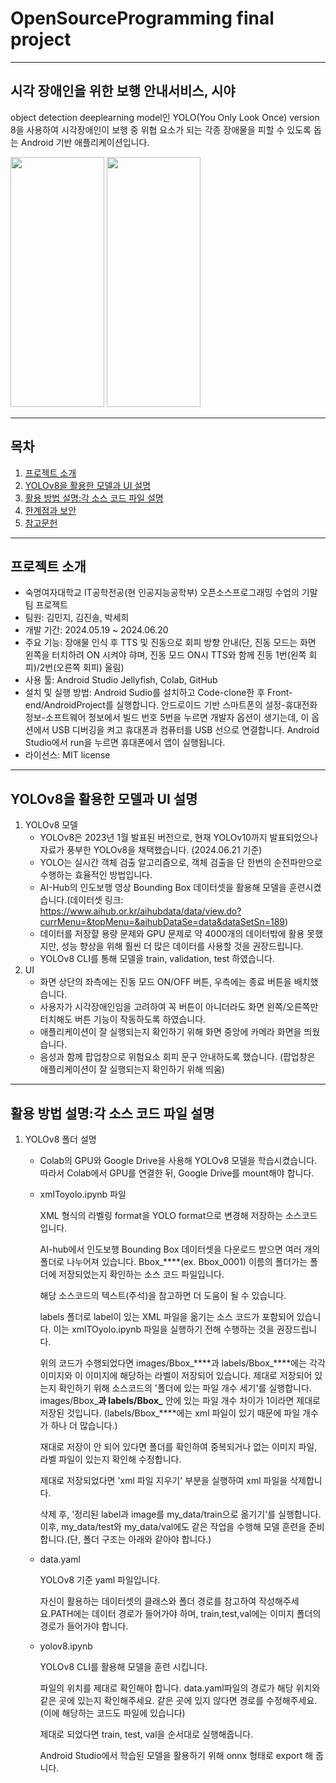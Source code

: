 # OpenSourceProgramming final project
---
## 시각 장애인을 위한 보행 안내서비스, 시야
object detection deeplearning model인 YOLO(You Only Look Once) version 8을 사용하여 시각장애인이 보행 중 위협 요소가 되는 각종 장애물을 피할 수 있도록 돕는 Android 기반 애플리케이션입니다.

<img src="https://github.com/jinsol24/OSS-project/assets/144991060/79ac8dcb-d835-46ab-97bc-db1b46fca0cc.png" width="150" height="400"/>
<img src="https://github.com/jinsol24/OSS-project/assets/144991060/09f8e6fb-8632-4d39-a056-0198621671e9.png" width="150" height="400"/>

---
## 목차
1. [프로젝트 소개](#프로젝트-소개)
2. [YOLOv8을 활용한 모델과 UI 설명](#YOLOv8을-활용한-모델과-UI-설명)
3. [활용 방법 설명:각 소스 코드 파일 설명](#활용-방법-설명각-소스-코드-파일-설명)
4. [한계점과 보안](#한계점과-보안)
5. [참고문헌](#참고문헌)
---
## 프로젝트 소개
+ 숙명여자대학교 IT공학전공(현 인공지능공학부) 오픈소스프로그래밍 수업의 기말 팀 프로젝트
+ 팀원: 김민지, 김진솔, 박세희
+ 개발 기간: 2024.05.19 ~ 2024.06.20
+ 주요 기능: 장애물 인식 후 TTS 및 진동으로 회피 방향 안내(단, 진동 모드는 화면 왼쪽을 터치하려 ON 시켜야 햐며, 진동 모드 ON시 TTS와 함께 진동 1번(왼쪽 회피)/2번(오른쪽 회피) 울림)
+ 사용 툴: Android Studio Jellyfish, Colab, GitHub
+ 설치 및 실행 방법: Android Sudio를 설치하고 Code-clone한 후 Front-end/AndroidProject를 실행합니다. 안드로이드 기반 스마트폰의 설정-휴대전화 정보-소프트웨어 정보에서 빌드 번호 5번을 누르면 개발자 옵션이 생기는데, 이 옵션에서 USB 디버깅을 켜고 휴대폰과 컴퓨터를 USB 선으로 연결합니다. Android Studio에서 run을 누르면 휴대폰에서 앱이 실행됩니다.
+ 라이선스: MIT license
---
## YOLOv8을 활용한 모델과 UI 설명
1. YOLOv8 모델
   - YOLOv8은 2023년 1월 발표된 버전으로, 현재 YOLOv10까지 발표되었으나 자료가 풍부한 YOLOv8을 채택했습니다. (2024.06.21 기준)
   - YOLO는 실시간 객체 검출 알고리즘으로, 객체 검출을 단 한번의 순전파만으로 수행하는 효율적인 방법입니다.
   - AI-Hub의 인도보행 영상 Bounding Box 데이터셋을 활용해 모델을 훈련시켰습니다.(데이터셋 링크: https://www.aihub.or.kr/aihubdata/data/view.do?currMenu=&topMenu=&aihubDataSe=data&dataSetSn=189)
   - 데이터를 저장햘 용량 문제와 GPU 문제로 약 4000개의 데이터밖에 활용 못했지만, 성능 향상을 위해 훨씬 더 많은 데이터를 사용할 것을 권장드립니다.
   - YOLOv8 CLI를 통해 모델을 train, validation, test 하였습니다.
2. UI
   - 화면 상단의 좌측에는 진동 모드 ON/OFF 버튼, 우측에는 종료 버튼을 배치했습니다.
   - 사용자가 시각장애인임을 고려하여 꼭 버튼이 아니더라도 화면 왼쪽/오른쪽만 터치해도 버튼 기능이 작동하도록 하였습니다.
   - 애플리케이션이 잘 실행되는지 확인하기 위해 화면 중앙에 카메라 화면을 띄웠습니다.
   - 음성과 함께 팝업창으로 위험요소 회피 문구 안내하도록 했습니다. (팝업창은 애플리케이션이 잘 실행되는지 확인하기 위해 띄움)
---
## 활용 방법 설명:각 소스 코드 파일 설명
1. YOLOv8 폴더 설명
   - Colab의 GPU와 Google Drive을 사용해 YOLOv8 모델을 학습시켰습니다. 따라서 Colab에서 GPU를 연결한 뒤, Google Drive를 mount해야 합니다.
   - xmlToyolo.ipynb 파일
     

     XML 형식의 라벨링 format을 YOLO format으로 변경해 저장하는 소스코드입니다.
     
     AI-hub에서 인도보행 Bounding Box 데이터셋을 다운로드 받으면 여러 개의 폴더로 나누어져 있습니다. Bbox_****(ex. Bbox_0001) 이름의 폴더가는 폴더에 저장되었는지 확인하는 소스 코드 파일입니다.
  
     
     해당 소스코드의 텍스트(주석)을 참고하면 더 도움이 될 수 있습니다.
  
     
     labels 폴더로 label이 있는 XML 파일을 옮기는 소스 코드가 포함되어 있습니다. 이는 xmlTOyolo.ipynb 파일을 실행하기 전해 수행하는 것을 권장드립니다.
  
     
     위의 코드가 수행되었다면 images/Bbox_****과 labels/Bbox_****에는 각각 이미지와 이 이미지에 해당하는 라벨이 저장되어 있습니다.
     제대로 저장되어 있는지 확인하기 위해 소스코드의 '폴더에 있는 파일 개수 세기'를 실행합니다. images/Bbox_****과 labels/Bbox_**** 안에 있는 파일 개수 차이가 1이라면 제대로 저장된 것입니다. (labels/Bbox_****에는 xml 파일이 있기 때문에 파일 개수가 하나 더 많습니다.)
  
     
     재대로 저장이 안 되어 있다면 폴더를 확인하여 중복되거나 없는 이미지 파일, 라벨 파일이 있는지 확인해 수정합니다.
  
     
     제대로 저장되었다면 'xml 파일 지우기' 부분을 실행하여 xml 파일을 삭제합니다.
  
     
     삭제 후, '정리된 label과 image를 my_data/train으로 옮기기'를 실행합니다. 이후, my_data/test와 my_data/val에도 같은 작업을 수행해 모델 훈련을 준비합니다.(단, 폴더 구조는 아래와 같아야 합니다.)

   - data.yaml
  
     
     YOLOv8 기준 yaml 파일입니다.
  
     
     자신이 활용하는 데이터셋의 클래스와 폴더 경로를 참고하여 작성해주세요.PATH에는 데이터 경로가 들어가야 하며, train,test,val에는 이미지 폴더의 경로가 들어가야 합니다.

   - yolov8.ipynb
  
     
     YOLOv8 CLI를 활용해 모델을 훈련 시킵니다.
  
     
     파일의 위치를 제대로 확인해야 합니다. data.yaml파일의 경로가 해당 위치와 같은 곳에 있는지 확인해주세요. 같은 곳에 있지 않다면 경로를 수정해주세요. (이에 해당하는 코드도 파일에 있습니다)
  
     
     제대로 되었다면 train, test, val을 순서대로 실행해줍니다.
  
     
     Android Studio에서 학습된 모델을 활용하기 위해 onnx 형태로 export 해 줍니다.


